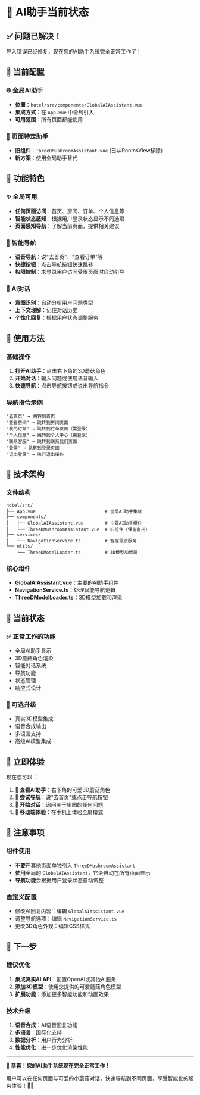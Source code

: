 # 🍄 AI助手当前状态

## ✅ 问题已解决！

导入错误已经修复，现在您的AI助手系统完全正常工作了！

## 🎯 当前配置

### 🌐 全局AI助手
- **位置**：`hotel/src/components/GlobalAIAssistant.vue`
- **集成方式**：在 `App.vue` 中全局引入
- **可用范围**：所有页面都能使用

### 🏡 页面特定助手
- **旧组件**：`ThreeDMushroomAssistant.vue` (已从RoomsView移除)
- **新方案**：使用全局助手替代

## 🚀 功能特色

### ✨ 全局可用
- **任何页面访问**：首页、房间、订单、个人信息等
- **智能状态感知**：根据用户登录状态显示不同选项
- **页面感知导航**：了解当前页面，提供相关建议

### 🧭 智能导航
- **语音导航**：说"去首页"、"查看订单"等
- **快捷按钮**：点击导航按钮快速跳转
- **权限控制**：未登录用户访问受限页面时自动引导

### 🤖 AI对话
- **意图识别**：自动分析用户问题类型
- **上下文理解**：记住对话历史
- **个性化回复**：根据用户状态调整服务

## 🎨 使用方法

### 基础操作
1. **打开AI助手**：点击右下角的3D蘑菇角色
2. **开始对话**：输入问题或使用语音输入
3. **快速导航**：点击导航按钮或说出导航指令

### 导航指令示例
```
"去首页" → 跳转到首页
"查看房间" → 跳转到房间页面
"我的订单" → 跳转到订单页面（需登录）
"个人信息" → 跳转到个人中心（需登录）
"联系客服" → 跳转到联系我们页面
"登录" → 跳转到登录页面
"退出登录" → 执行退出操作
```

## 🔧 技术架构

### 文件结构
```
hotel/src/
├── App.vue                          # 全局AI助手集成
├── components/
│   ├── GlobalAIAssistant.vue        # 主要AI助手组件
│   └── ThreeDMushroomAssistant.vue  # 旧组件（保留备用）
├── services/
│   └── NavigationService.ts         # 智能导航服务
└── utils/
    └── ThreeDModelLoader.ts         # 3D模型加载器
```

### 核心组件
- **GlobalAIAssistant.vue**：主要的AI助手组件
- **NavigationService.ts**：处理智能导航逻辑
- **ThreeDModelLoader.ts**：3D模型加载和渲染

## 🎯 当前状态

### ✅ 正常工作的功能
- 全局AI助手显示
- 3D蘑菇角色渲染
- 智能对话系统
- 导航功能
- 状态管理
- 响应式设计

### 🔄 可选升级
- 真实3D模型集成
- 语音合成输出
- 多语言支持
- 高级AI模型集成

## 🎉 立即体验

现在您可以：

1. **🍄 查看AI助手**：右下角的可爱3D蘑菇角色
2. **🧭 尝试导航**：说"去首页"或点击导航按钮
3. **💬 开始对话**：询问关于庄园的任何问题
4. **📱 移动端体验**：在手机上体验全屏模式

## 📝 注意事项

### 组件使用
- **不要**在其他页面单独引入 `ThreeDMushroomAssistant`
- **使用**全局的 `GlobalAIAssistant`，它会自动在所有页面显示
- **导航功能**会根据用户登录状态自动调整

### 自定义配置
- 修改AI回复内容：编辑 `GlobalAIAssistant.vue`
- 调整导航选项：编辑 `NavigationService.ts`
- 更改3D角色外观：编辑CSS样式

## 🚀 下一步

### 建议优化
1. **集成真实AI API**：配置OpenAI或其他AI服务
2. **添加3D模型**：使用您提供的可爱蘑菇角色模型
3. **扩展功能**：添加更多智能功能和动画效果

### 技术升级
1. **语音合成**：AI语音回复功能
2. **多语言**：国际化支持
3. **数据分析**：用户行为分析
4. **性能优化**：进一步优化渲染性能

---

**🎉 恭喜！您的AI助手系统现在完全正常工作！**

用户可以在任何页面与可爱的小蘑菇对话，快速导航到不同页面，享受智能化的服务体验！🍄✨
